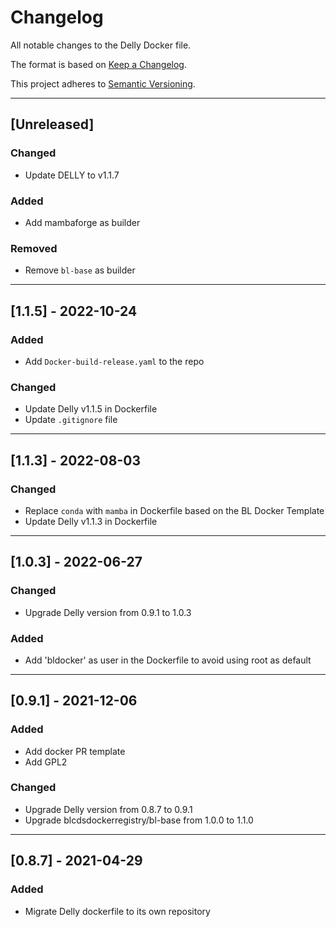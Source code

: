 # Changelog
All notable changes to the Delly Docker file.

The format is based on [Keep a Changelog](https://keepachangelog.com/en/1.0.0/).

This project adheres to [Semantic Versioning](https://semver.org/spec/v2.0.0.html).

---

## [Unreleased]
### Changed
- Update DELLY to v1.1.7

### Added
- Add mambaforge as builder

### Removed
- Remove `bl-base` as builder

---

## [1.1.5] - 2022-10-24
### Added
- Add `Docker-build-release.yaml` to the repo

### Changed
- Update Delly v1.1.5 in Dockerfile
- Update `.gitignore` file

---

## [1.1.3] - 2022-08-03
### Changed
- Replace `conda` with `mamba` in Dockerfile based on the BL Docker Template
- Update Delly v1.1.3 in Dockerfile

---

## [1.0.3] - 2022-06-27
### Changed
- Upgrade Delly version from 0.9.1 to 1.0.3

### Added
- Add 'bldocker' as user in the Dockerfile to avoid using root as default

---

## [0.9.1] - 2021-12-06
### Added
- Add docker PR template
- Add GPL2

### Changed
- Upgrade Delly version from 0.8.7 to 0.9.1
- Upgrade blcdsdockerregistry/bl-base from 1.0.0 to 1.1.0

---

## [0.8.7] - 2021-04-29
### Added
- Migrate Delly dockerfile to its own repository
